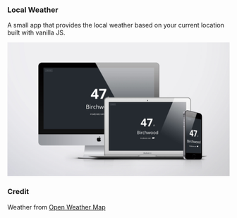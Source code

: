 ### Local Weather

A small app that provides the local weather based on your current location built with vanilla JS.

![preview](preview.jpg)

### Credit
Weather from [Open Weather Map](openweathermap.org)
